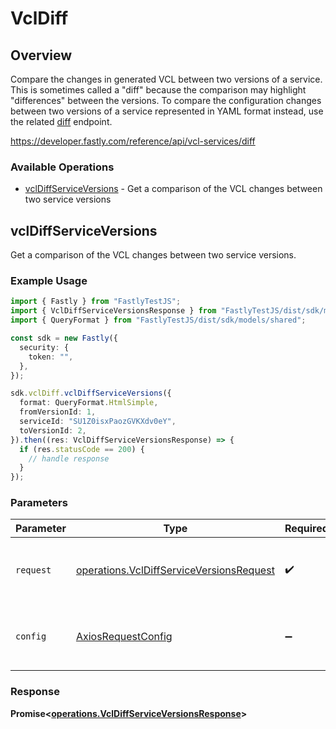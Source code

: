 # VclDiff

## Overview

Compare the changes in generated VCL between two versions of a service. This is sometimes called a "diff" because the comparison may highlight "differences" between the versions. To compare the configuration changes between two versions of a service represented in YAML format instead, use the related [diff](/reference/api/utils/diff/#diff-service-versions) endpoint.

<https://developer.fastly.com/reference/api/vcl-services/diff>
### Available Operations

* [vclDiffServiceVersions](#vcldiffserviceversions) - Get a comparison of the VCL changes between two service versions

## vclDiffServiceVersions

Get a comparison of the VCL changes between two service versions.

### Example Usage

```typescript
import { Fastly } from "FastlyTestJS";
import { VclDiffServiceVersionsResponse } from "FastlyTestJS/dist/sdk/models/operations";
import { QueryFormat } from "FastlyTestJS/dist/sdk/models/shared";

const sdk = new Fastly({
  security: {
    token: "",
  },
});

sdk.vclDiff.vclDiffServiceVersions({
  format: QueryFormat.HtmlSimple,
  fromVersionId: 1,
  serviceId: "SU1Z0isxPaozGVKXdv0eY",
  toVersionId: 2,
}).then((res: VclDiffServiceVersionsResponse) => {
  if (res.statusCode == 200) {
    // handle response
  }
});
```

### Parameters

| Parameter                                                                                            | Type                                                                                                 | Required                                                                                             | Description                                                                                          |
| ---------------------------------------------------------------------------------------------------- | ---------------------------------------------------------------------------------------------------- | ---------------------------------------------------------------------------------------------------- | ---------------------------------------------------------------------------------------------------- |
| `request`                                                                                            | [operations.VclDiffServiceVersionsRequest](../../models/operations/vcldiffserviceversionsrequest.md) | :heavy_check_mark:                                                                                   | The request object to use for the request.                                                           |
| `config`                                                                                             | [AxiosRequestConfig](https://axios-http.com/docs/req_config)                                         | :heavy_minus_sign:                                                                                   | Available config options for making requests.                                                        |


### Response

**Promise<[operations.VclDiffServiceVersionsResponse](../../models/operations/vcldiffserviceversionsresponse.md)>**

